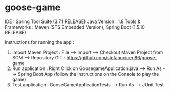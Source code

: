 # goose-game

IDE : Spring Tool Suite (3.7.1 RELEASE)
Java Version : 1.8
Tools & Frameworks : Maven (STS Embedded Version), Spring Boot (1.5.10 RELEASE) 

Instructions for running the app :
1) Import Maven Project : File --> Import --> Checkout Maven Project from SCM --> Repository GIT : https://github.com/stefanociceri86/goose-game
2) Run application : Right Click on GoosegameApplication.java --> Run As --> Spring Boot App (follow the instructions on the Console to play the game)
3) Test application : GooseGameApplicationTests --> Run As --> JUnit Test
